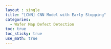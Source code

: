 ```yaml
---
layout : single
title: "[CNN] CNN Model with Early Stopping"
categories: 
  - Wafer Map Defect Detection
toc: true
toc_sticky: true
use_math: true
---
```


